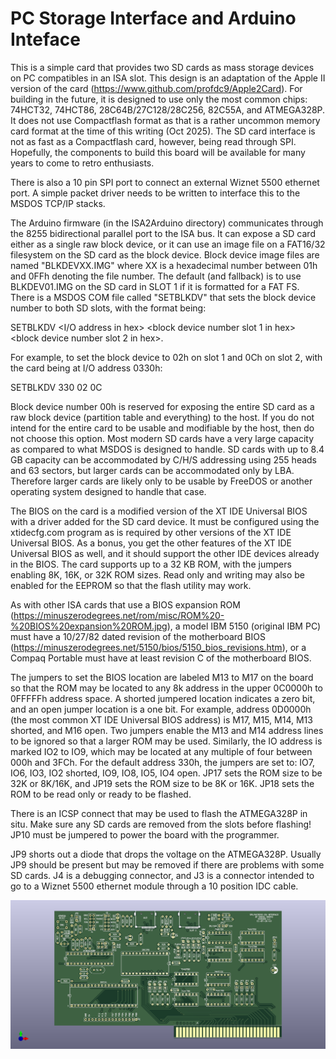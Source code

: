 # PC Storage Interface and Arduino Inteface

This is a simple card that provides two SD cards as mass storage devices on PC compatibles in an ISA slot.  This design is an adaptation of the Apple II version of the card (https://www.github.com/profdc9/Apple2Card).  For building in the future, it is designed to use only the most common chips: 74HCT32, 74HCT86, 28C64B/27C128/28C256, 82C55A, and ATMEGA328P.  It does not use Compactflash format as that is a rather uncommon memory card format at the time of this writing (Oct 2025).  The SD card interface is not as fast as a Compactflash card, however, being read through SPI.  Hopefully, the components to build this board will be available for many years to come to retro enthusiasts.  

There is also a 10 pin SPI port to connect an external Wiznet 5500 ethernet port.  A simple packet driver needs to be written to interface this to the MSDOS TCP/IP stacks.

The Arduino firmware (in the ISA2Arduino directory) communicates through the 8255 bidirectional parallel port to the ISA bus.  It can expose a SD card either as a single raw block device, or it can use an image file on a FAT16/32 filesystem on the SD card as the block device.  Block device image files are named "BLKDEVXX.IMG" where XX is a hexadecimal number between 01h and 0FFh denoting the file number.  The default (and fallback) is to use BLKDEV01.IMG on the SD card in SLOT 1 if it is formatted for a FAT FS.  There is a MSDOS COM file called "SETBLKDV" that sets the block device number to both SD slots, with the format being: 

SETBLKDV <I/O address in hex> <block device number slot 1 in hex> <block device number slot 2 in hex>.

For example, to set the block device to 02h on slot 1 and 0Ch on slot 2, with the card being at I/O address 0330h:

SETBLKDV 330 02 0C

Block device number 00h is reserved for exposing the entire SD card as a raw block device (partition table and everything) to the host.  If you do not intend for the entire card to be usable and modifiable by the host, then do not choose this option.  Most modern SD cards have a very large capacity as compared to what MSDOS is designed to handle.  SD cards with up to 8.4 GB capacity can be accommodated by C/H/S addressing using 255 heads and 63 sectors, but larger cards can be accommodated only by LBA.  Therefore larger cards are likely only to be usable by FreeDOS or another operating system designed to handle that case.  

The BIOS on the card is a modified version of the XT IDE Universal BIOS with a driver added for the SD card device.  It must be configured using the xtidecfg.com program as is required by other versions of the XT IDE Universal BIOS.  As a bonus, you get the other features of the XT IDE Universal BIOS as well, and it should support the other IDE devices already in the BIOS.  The card supports up to a 32 KB ROM, with the jumpers enabling 8K, 16K, or 32K ROM sizes.  Read only and writing may also be enabled for the EEPROM so that the flash utility may work.

As with other ISA cards that use a BIOS expansion ROM (https://minuszerodegrees.net/rom/misc/ROM%20-%20BIOS%20expansion%20ROM.jpg), a model IBM 5150 (original IBM PC) must have a 10/27/82 dated revision of the motherboard BIOS (https://minuszerodegrees.net/5150/bios/5150_bios_revisions.htm), or a Compaq Portable must have at least revision C of the motherboard BIOS.

The jumpers to set the BIOS location are labeled M13 to M17 on the board so that the ROM may be located to any 8k address in the upper 0C0000h to 0FFFFFh address space.  A shorted jumpered location indicates a zero bit, and an open jumper location is a one bit.  For example, address 0D0000h (the most common XT IDE Universal BIOS address) is M17, M15, M14, M13 shorted, and M16 open. Two jumpers enable the M13 and M14 address lines to be ignored so that a larger ROM may be used.  Similarly, the IO address is marked IO2 to IO9, which may be located at any multiple of four between 000h and 3FCh.  For the default address 330h, the jumpers are set to: IO7, IO6, IO3, IO2 shorted, IO9, IO8, IO5, IO4 open.  JP17 sets the ROM size to be 32K or 8K/16K, and JP19 sets the ROM size to be 8K or 16K.  JP18 sets the ROM to be read only or ready to be flashed.

There is an ICSP connect that may be used to flash the ATMEGA328P in situ.  Make sure any SD cards are removed from the slots before flashing!  JP10 must be jumpered to power the board with the programmer.

JP9 shorts out a diode that drops the voltage on the ATMEGA328P.  Usually JP9 should be present but may be removed if there are problems with some SD cards.  J4 is a debugging connector, and J3 is a connector intended to go to a Wiznet 5500 ethernet module through a 10 position IDC cable.

![ISACard](ISACard/ISACard.png)

